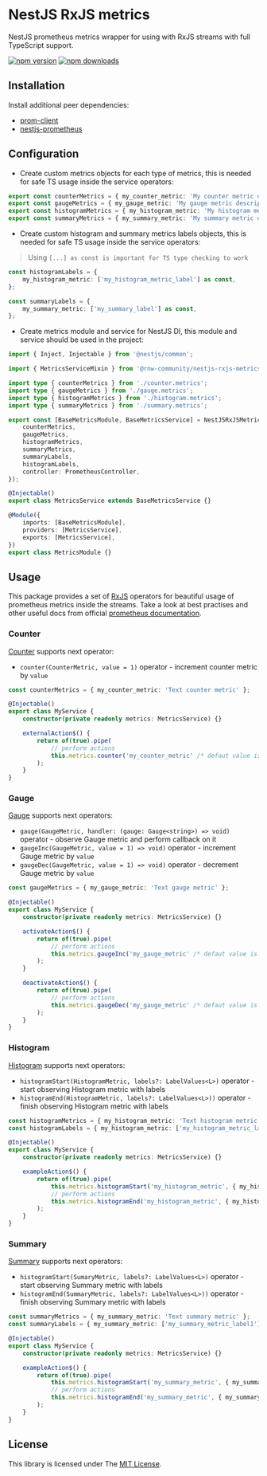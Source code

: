 # NestJS RxJS metrics

NestJS prometheus metrics wrapper for using with RxJS streams with full TypeScript support.

[![npm version](https://badge.fury.io/js/%40rnw-community%2Fnestjs-rxjs-metrics.svg)](https://badge.fury.io/js/%40rnw-community%2Fnestjs-rxjs-metrics)
[![npm downloads](https://img.shields.io/npm/dm/%40rnw-community%2Fnestjs-rxjs-metrics.svg)](https://www.npmjs.com/package/%40rnw-community%2Fnestjs-rxjs-metrics)

## Installation

Install additional peer dependencies:

-   [prom-client](https://github.com/siimon/prom-client)
-   [nestjs-prometheus](https://github.com/willsoto/nestjs-prometheus)

## Configuration

-   Create custom metrics objects for each type of metrics, this is needed for safe TS usage inside the service operators:

```ts
export const counterMetrics = { my_counter_metric: 'My counter metric description' };
export const gaugeMetrics = { my_gauge_metric: 'My gauge metric description' };
export const histogramMetrics = { my_histogram_metric: 'My histogram metric description' };
export const summaryMetrics = { my_summary_metric: 'My summary metric description' };
```

-   Create custom histogram and summary metrics labels objects, this is needed for safe TS usage inside the service operators:

> Using `[...] as const is important for TS type checking to work`

```ts
const histogramLabels = {
    my_histogram_metric: ['my_histogram_metric_label'] as const,
};

const summaryLabels = {
    my_summary_metric: ['my_summary_label'] as const,
};
```

-   Create metrics module and service for NestJS DI, this module and service should be used in the project:

```ts
import { Inject, Injectable } from '@nestjs/common';

import { MetricsServiceMixin } from '@rnw-community/nestjs-rxjs-metrics';

import type { counterMetrics } from './counter.metrics';
import type { gaugeMetrics } from './gauge.metrics';
import type { histogramMetrics } from './histogram.metrics';
import type { summaryMetrics } from './summary.metrics';

export const [BaseMetricsModule, BaseMetricsService] = NestJSRxJSMetricsModule.create({
    counterMetrics,
    gaugeMetrics,
    histogramMetrics,
    summaryMetrics,
    summaryLabels,
    histogramLabels,
    controller: PrometheusController,
});

@Injectable()
export class MetricsService extends BaseMetricsService {}

@Module({
    imports: [BaseMetricsModule],
    providers: [MetricsService],
    exports: [MetricsService],
})
export class MetricsModule {}
```

## Usage

This package provides a set of [RxJS](https://rxjs.dev) operators for beautiful usage of prometheus metrics inside the streams.
Take a look at best practises and other useful docs from official [prometheus documentation](https://prometheus.io/docs/introduction/overview/).

### Counter

[Counter](https://prometheus.io/docs/concepts/metric_types/#counter) supports next operator:

-   `counter(CounterMetric, value = 1)` operator - increment counter metric by `value`

```ts
const counterMetrics = { my_counter_metric: 'Text counter metric' };

@Injectable()
export class MyService {
    constructor(private readonly metrics: MetricsService) {}

    externalAction$() {
        return of(true).pipe(
            // perform actions
            this.metrics.counter('my_counter_metric' /* defaut value is 1, you can proide another number */)
        );
    }
}
```

### Gauge

[Gauge](https://prometheus.io/docs/concepts/metric_types/#gauge) supports next operators:

-   `gauge(GaugeMetric, handler: (gauge: Gauge<string>) => void)` operator - observe Gauge metric and perform callback on it
-   `gaugeInc(GaugeMetric, value = 1) => void)` operator - increment Gauge metric by `value`
-   `gaugeDec(GaugeMetric, value = 1) => void)` operator - decrement Gauge metric by `value`

```ts
const gaugeMetrics = { my_gauge_metric: 'Text gauge metric' };

@Injectable()
export class MyService {
    constructor(private readonly metrics: MetricsService) {}

    activateAction$() {
        return of(true).pipe(
            // perform actions
            this.metrics.gaugeInc('my_gauge_metric' /* defaut value is 1, you can proide another number */)
        );
    }

    deactivateAction$() {
        return of(true).pipe(
            // perform actions
            this.metrics.gaugeDec('my_gauge_metric' /* defaut value is 1, you can proide another number */)
        );
    }
}
```

### Histogram

[Histogram](https://prometheus.io/docs/concepts/metric_types/#histogram) supports next operators:

-   `histogramStart(HistogramMetric, labels?: LabelValues<L>)` operator - start observing Histogram metric with labels
-   `histogramEnd(HistogramMetric, labels?: LabelValues<L>))` operator - finish observing Histogram metric with labels

```ts
const histogramMetrics = { my_histogram_metric: 'Text histogram metric' };
const histogramLabels = { my_histogram_metric: ['my_histogram_metric_label1'] as const };

@Injectable()
export class MyService {
    constructor(private readonly metrics: MetricsService) {}

    exampleAction$() {
        return of(true).pipe(
            this.metrics.histogramStart('my_histogram_metric', { my_histogram_metric_label1: 1 }),
            // perform actions
            this.metrics.histogramEnd('my_histogram_metric', { my_histogram_metric_label1: 2 })
        );
    }
}
```

### Summary

[Summary](https://prometheus.io/docs/concepts/metric_types/#summary) supports next operators:

-   `histogramStart(SumaryMetric, labels?: LabelValues<L>)` operator - start observing Summary metric with labels
-   `histogramEnd(SummaryMetric, labels?: LabelValues<L>))` operator - finish observing Summary metric with labels

```ts
const summaryMetrics = { my_summary_metric: 'Text summary metric' };
const summaryLabels = { my_summary_metric: ['my_summary_metric_label1'] as const };

@Injectable()
export class MyService {
    constructor(private readonly metrics: MetricsService) {}

    exampleAction$() {
        return of(true).pipe(
            this.metrics.histogramStart('my_summary_metric', { my_summary_metric_label1: 1 }),
            // perform actions
            this.metrics.histogramEnd('my_summary_metric', { my_summary_metric_label1: 2 })
        );
    }
}
```

## License

This library is licensed under The [MIT License](./LICENSE.md).
